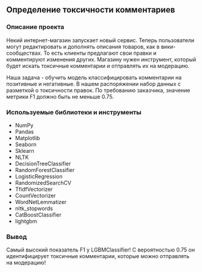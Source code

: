 ## Определение токсичности комментариев
### Описание проекта
Некий интернет-магазин запускает новый сервис. Теперь пользователи могут редактировать и дополнять описания товаров, как в вики-сообществах. То есть клиенты предлагают свои правки и комментируют изменения других. Магазину нужен инструмент, который будет искать токсичные комментарии и отправлять их на модерацию.

Наша задача - обучить модель классифицировать комментарии на позитивные и негативные. В нашем распоряжении набор данных с разметкой о токсичности правок. По требованию заказчика, значение метрики F1 должно быть не меньше 0.75.
### Используемые библиотеки и инструменты
- NumPy
- Pandas
- Matplotlib
- Seaborn
- Sklearn
- NLTK
- DecisionTreeClassifier
- RandomForestClassifier
- LogisticRegression
- RandomizedSearchCV
- TfidfVectorizer
- CountVectorizer
- WordNetLemmatizer
- nltk_stopwords
- CatBoostClassifier
- lightgbm
### Вывод
Самый высокий показатель F1 у LGBMClassifier! С вероятностью 0.75 он идентифицирует токсичные комментарии, которые можно отправлять на модерацию!
